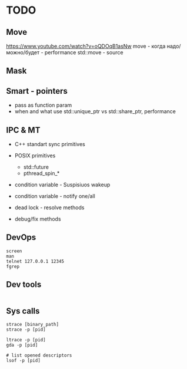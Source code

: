 # TODO

## Move

https://www.youtube.com/watch?v=oQDOqB1asNw
move - когда надо/можно/будет - performance
std::move - source

## Mask

## Smart - pointers

- pass as function param
- when and what use std::unique_ptr vs std::share_ptr, performance

## IPC & MT

- C++ standart sync primitives
- POSIX primitives
  - std::future
  - pthread_spin_*

- condition variable - Suspisiuos wakeup
- condition variable - notify one/all
- dead lock - resolve methods
- debug/fix methods

## DevOps

```shell
screen
man
telnet 127.0.0.1 12345
fgrep
```

## Dev tools

```shell
```

## Sys calls

```shell
strace [binary_path]
strace -p [pid]

ltrace -p [pid]
gda -p [pid]

# list opened descriptors
lsof -p [pid]
```

